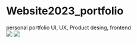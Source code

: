 # Website2023_portfolio
personal portfolio UI, UX, Product desing, frontend
<br>
<img src="https://simoncastano.com/img/profile.png" with="100%"/> 
<img src="https://simoncastano.com/img/Screenshot.png" with="100%"/> 

